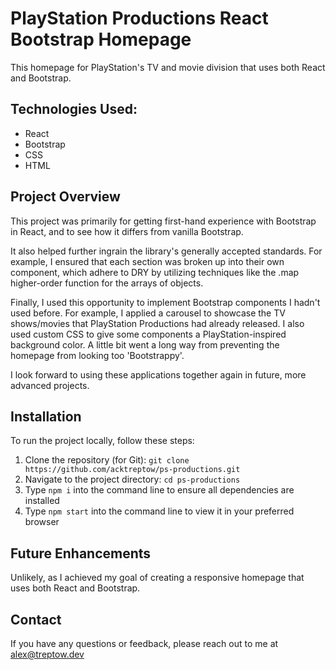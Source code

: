 # PlayStation Productions React Bootstrap Homepage

This homepage for PlayStation's TV and movie division that uses both React and Bootstrap.

## Technologies Used:

- React
- Bootstrap
- CSS
- HTML

## Project Overview

This project was primarily for getting first-hand experience with Bootstrap in React, and to see how it differs from vanilla Bootstrap.

It also helped further ingrain the library's generally accepted standards. For example, I ensured that each section was broken up into their own component, which adhere to DRY by utilizing techniques like the .map higher-order function for the arrays of objects.

Finally, I used this opportunity to implement Bootstrap components I hadn't used before. For example, I applied a carousel to showcase the TV shows/movies that PlayStation Productions had already released. I also used custom CSS to give some components a PlayStation-inspired background color. A little bit went a long way from preventing the homepage from looking too 'Bootstrappy'.

I look forward to using these applications together again in future, more advanced projects.

## Installation

To run the project locally, follow these steps:

1. Clone the repository (for Git): `git clone https://github.com/acktreptow/ps-productions.git`
2. Navigate to the project directory: `cd ps-productions`
3. Type `npm i` into the command line to ensure all dependencies are installed
4. Type `npm start` into the command line to view it in your preferred browser

## Future Enhancements

Unlikely, as I achieved my goal of creating a responsive homepage that uses both React and Bootstrap.

## Contact

If you have any questions or feedback, please reach out to me at [alex@treptow.dev](mailto:alex@treptow.dev)

